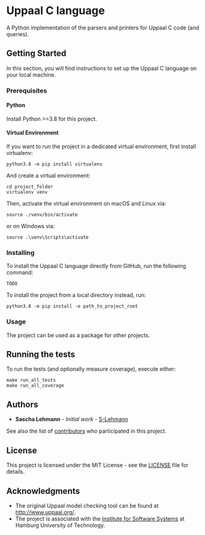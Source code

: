 # Uppaal C language

A Python implementation of the parsers and printers for Uppaal C code (and queries).

## Getting Started

In this section, you will find instructions to set up the Uppaal C language on your local machine.

### Prerequisites

#### Python

Install Python >=3.8 for this project.

#### Virtual Environment

If you want to run the project in a dedicated virtual environment, first install virtualenv:
```
python3.8 -m pip install virtualenv
```

And create a virtual environment:

```
cd project_folder
virtualenv venv
```

Then, activate the virtual environment on macOS and Linux via:

```
source ./venv/bin/activate
```

or on Windows via:

```
source .\venv\Scripts\activate
```

### Installing

To install the Uppaal C language directly from GitHub, run the following command:

```
TODO
```

To install the project from a local directory instead, run:

```
python3.8 -m pip install -e path_to_project_root
```

### Usage

The project can be used as a package for other projects.

## Running the tests

To run the tests (and optionally measure coverage), execute either:

```
make run_all_tests
make run_all_coverage
```

## Authors

* **Sascha Lehmann** - *Initial work* - [S-Lehmann](https://github.com/S-Lehmann)

See also the list of [contributors](TODO) who participated in this project.

## License

This project is licensed under the MIT License - see the [LICENSE](LICENSE) file for details.

## Acknowledgments

* The original Uppaal model checking tool can be found at http://www.uppaal.org/.
* The project is associated with the [Institute for Software Systems](https://www.tuhh.de/sts) at Hamburg University of Technology.

